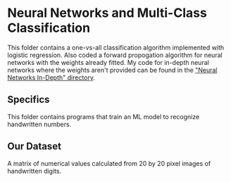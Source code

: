 # Neural Networks and Multi-Class Classification
This folder contains a one-vs-all classification algorithm implemented with logistic regression. Also coded a forward propogation algorithm for neural networks with the weights already fitted. My code for in-depth neural networks where the weights aren't provided can be found in the ["Neural Networks In-Depth" directory](https://github.com/Kyle-P/Machine-Learning-With-Octave/tree/master/Neural%20Networks%20In-Depth).

## Specifics
This folder contains programs that train an ML model to recognize handwritten numbers.

## Our Dataset
A matrix of numerical values calculated from 20 by 20 pixel images of handwritten digits.
